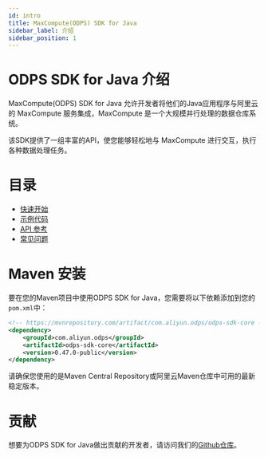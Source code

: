 ```yaml
---
id: intro
title: MaxCompute(ODPS) SDK for Java
sidebar_label: 介绍
sidebar_position: 1
---
```


# ODPS SDK for Java 介绍

MaxCompute(ODPS) SDK for Java 允许开发者将他们的Java应用程序与阿里云的 MaxCompute 服务集成，MaxCompute 是一个大规模并行处理的数据仓库系统。

该SDK提供了一组丰富的API，使您能够轻松地与 MaxCompute 进行交互，执行各种数据处理任务。


# 目录

- [快速开始](./quick-start.md)
- [示例代码](./example-code/intro.md)
- [API 参考](./api-reference/intro.md)
- [常见问题](./question.md)

# Maven 安装

要在您的Maven项目中使用ODPS SDK for Java，您需要将以下依赖添加到您的`pom.xml`中：

```xml
<!-- https://mvnrepository.com/artifact/com.aliyun.odps/odps-sdk-core -->
<dependency>
    <groupId>com.aliyun.odps</groupId>
    <artifactId>odps-sdk-core</artifactId>
    <version>0.47.0-public</version>
</dependency>
```
请确保您使用的是Maven Central Repository或阿里云Maven仓库中可用的最新稳定版本。

# 贡献
想要为ODPS SDK for Java做出贡献的开发者，请访问我们的[Github仓库](https://github.com/aliyun/aliyun-odps-java-sdk)。
